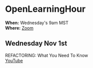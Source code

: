 # OpenLearningHour

**When:** Wednesday's 9am MST  
**Where:** [Zoom](https://us02web.zoom.us/j/85186614272?pwd=RGxXNytHWGJNeTZLZ3kyOFhtdml1UT09) 

## Wednesday Nov 1st
REFACTORING: What You Need To Know  
[YouTube](https://www.youtube.com/watch?v=K7xSsNpeM8I)
